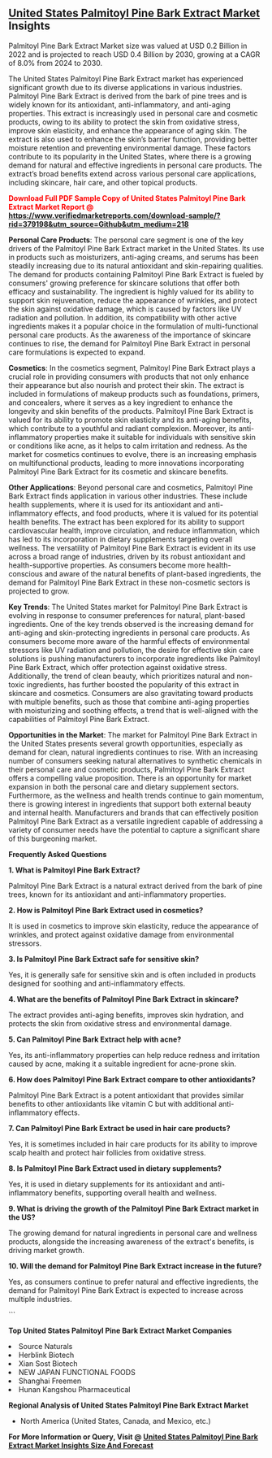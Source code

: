 <h2><a href="https://www.verifiedmarketreports.com/download-sample/?rid=379198&amp;utm_source=Github&amp;utm_medium=218" target="_blank">United States Palmitoyl Pine Bark Extract Market</a> Insights</h2><p>Palmitoyl Pine Bark Extract Market size was valued at USD 0.2 Billion in 2022 and is projected to reach USD 0.4 Billion by 2030, growing at a CAGR of 8.0% from 2024 to 2030.</p><p> <p>The United States Palmitoyl Pine Bark Extract market has experienced significant growth due to its diverse applications in various industries. Palmitoyl Pine Bark Extract is derived from the bark of pine trees and is widely known for its antioxidant, anti-inflammatory, and anti-aging properties. This extract is increasingly used in personal care and cosmetic products, owing to its ability to protect the skin from oxidative stress, improve skin elasticity, and enhance the appearance of aging skin. The extract is also used to enhance the skin’s barrier function, providing better moisture retention and preventing environmental damage. These factors contribute to its popularity in the United States, where there is a growing demand for natural and effective ingredients in personal care products. The extract’s broad benefits extend across various personal care applications, including skincare, hair care, and other topical products. <strong><p><span class=""><span style="color: #ff0000;"><strong>Download Full PDF Sample Copy of United States Palmitoyl Pine Bark Extract Market Report</strong> @ </span><a href="https://www.verifiedmarketreports.com/download-sample/?rid=379198&amp;utm_source=Github&amp;utm_medium=218" target="_blank">https://www.verifiedmarketreports.com/download-sample/?rid=379198&amp;utm_source=Github&amp;utm_medium=218</a></span></p></strong></p> <p><strong>Personal Care Products</strong>: The personal care segment is one of the key drivers of the Palmitoyl Pine Bark Extract market in the United States. Its use in products such as moisturizers, anti-aging creams, and serums has been steadily increasing due to its natural antioxidant and skin-repairing qualities. The demand for products containing Palmitoyl Pine Bark Extract is fueled by consumers' growing preference for skincare solutions that offer both efficacy and sustainability. The ingredient is highly valued for its ability to support skin rejuvenation, reduce the appearance of wrinkles, and protect the skin against oxidative damage, which is caused by factors like UV radiation and pollution. In addition, its compatibility with other active ingredients makes it a popular choice in the formulation of multi-functional personal care products. As the awareness of the importance of skincare continues to rise, the demand for Palmitoyl Pine Bark Extract in personal care formulations is expected to expand. <p><strong>Cosmetics</strong>: In the cosmetics segment, Palmitoyl Pine Bark Extract plays a crucial role in providing consumers with products that not only enhance their appearance but also nourish and protect their skin. The extract is included in formulations of makeup products such as foundations, primers, and concealers, where it serves as a key ingredient to enhance the longevity and skin benefits of the products. Palmitoyl Pine Bark Extract is valued for its ability to promote skin elasticity and its anti-aging benefits, which contribute to a youthful and radiant complexion. Moreover, its anti-inflammatory properties make it suitable for individuals with sensitive skin or conditions like acne, as it helps to calm irritation and redness. As the market for cosmetics continues to evolve, there is an increasing emphasis on multifunctional products, leading to more innovations incorporating Palmitoyl Pine Bark Extract for its cosmetic and skincare benefits. <p><strong>Other Applications</strong>: Beyond personal care and cosmetics, Palmitoyl Pine Bark Extract finds application in various other industries. These include health supplements, where it is used for its antioxidant and anti-inflammatory effects, and food products, where it is valued for its potential health benefits. The extract has been explored for its ability to support cardiovascular health, improve circulation, and reduce inflammation, which has led to its incorporation in dietary supplements targeting overall wellness. The versatility of Palmitoyl Pine Bark Extract is evident in its use across a broad range of industries, driven by its robust antioxidant and health-supportive properties. As consumers become more health-conscious and aware of the natural benefits of plant-based ingredients, the demand for Palmitoyl Pine Bark Extract in these non-cosmetic sectors is projected to grow. <p><strong>Key Trends</strong>: The United States market for Palmitoyl Pine Bark Extract is evolving in response to consumer preferences for natural, plant-based ingredients. One of the key trends observed is the increasing demand for anti-aging and skin-protecting ingredients in personal care products. As consumers become more aware of the harmful effects of environmental stressors like UV radiation and pollution, the desire for effective skin care solutions is pushing manufacturers to incorporate ingredients like Palmitoyl Pine Bark Extract, which offer protection against oxidative stress. Additionally, the trend of clean beauty, which prioritizes natural and non-toxic ingredients, has further boosted the popularity of this extract in skincare and cosmetics. Consumers are also gravitating toward products with multiple benefits, such as those that combine anti-aging properties with moisturizing and soothing effects, a trend that is well-aligned with the capabilities of Palmitoyl Pine Bark Extract. <p><strong>Opportunities in the Market</strong>: The market for Palmitoyl Pine Bark Extract in the United States presents several growth opportunities, especially as demand for clean, natural ingredients continues to rise. With an increasing number of consumers seeking natural alternatives to synthetic chemicals in their personal care and cosmetic products, Palmitoyl Pine Bark Extract offers a compelling value proposition. There is an opportunity for market expansion in both the personal care and dietary supplement sectors. Furthermore, as the wellness and health trends continue to gain momentum, there is growing interest in ingredients that support both external beauty and internal health. Manufacturers and brands that can effectively position Palmitoyl Pine Bark Extract as a versatile ingredient capable of addressing a variety of consumer needs have the potential to capture a significant share of this burgeoning market. <p><strong>Frequently Asked Questions</strong></p> <p><strong>1. What is Palmitoyl Pine Bark Extract?</strong></p> <p>Palmitoyl Pine Bark Extract is a natural extract derived from the bark of pine trees, known for its antioxidant and anti-inflammatory properties.</p> <p><strong>2. How is Palmitoyl Pine Bark Extract used in cosmetics?</strong></p> <p>It is used in cosmetics to improve skin elasticity, reduce the appearance of wrinkles, and protect against oxidative damage from environmental stressors.</p> <p><strong>3. Is Palmitoyl Pine Bark Extract safe for sensitive skin?</strong></p> <p>Yes, it is generally safe for sensitive skin and is often included in products designed for soothing and anti-inflammatory effects.</p> <p><strong>4. What are the benefits of Palmitoyl Pine Bark Extract in skincare?</strong></p> <p>The extract provides anti-aging benefits, improves skin hydration, and protects the skin from oxidative stress and environmental damage.</p> <p><strong>5. Can Palmitoyl Pine Bark Extract help with acne?</strong></p> <p>Yes, its anti-inflammatory properties can help reduce redness and irritation caused by acne, making it a suitable ingredient for acne-prone skin.</p> <p><strong>6. How does Palmitoyl Pine Bark Extract compare to other antioxidants?</strong></p> <p>Palmitoyl Pine Bark Extract is a potent antioxidant that provides similar benefits to other antioxidants like vitamin C but with additional anti-inflammatory effects.</p> <p><strong>7. Can Palmitoyl Pine Bark Extract be used in hair care products?</strong></p> <p>Yes, it is sometimes included in hair care products for its ability to improve scalp health and protect hair follicles from oxidative stress.</p> <p><strong>8. Is Palmitoyl Pine Bark Extract used in dietary supplements?</strong></p> <p>Yes, it is used in dietary supplements for its antioxidant and anti-inflammatory benefits, supporting overall health and wellness.</p> <p><strong>9. What is driving the growth of the Palmitoyl Pine Bark Extract market in the US?</strong></p> <p>The growing demand for natural ingredients in personal care and wellness products, alongside the increasing awareness of the extract's benefits, is driving market growth.</p> <p><strong>10. Will the demand for Palmitoyl Pine Bark Extract increase in the future?</strong></p> <p>Yes, as consumers continue to prefer natural and effective ingredients, the demand for Palmitoyl Pine Bark Extract is expected to increase across multiple industries.</p> ```</p><p><strong>Top United States Palmitoyl Pine Bark Extract Market Companies</strong></p><div data-test-id=""><p><li>Source Naturals</li><li> Herblink Biotech</li><li> Xian Sost Biotech</li><li> NEW JAPAN FUNCTIONAL FOODS</li><li> Shanghai Freemen</li><li> Hunan Kangshou Pharmaceutical</li></p><div><strong>Regional Analysis of&nbsp;United States Palmitoyl Pine Bark Extract Market</strong></div><ul><li dir="ltr"><p dir="ltr">North America&nbsp;(United States, Canada, and Mexico, etc.)</p></li></ul><p><strong>For More Information or Query, Visit @&nbsp;</strong><strong><a href="https://www.verifiedmarketreports.com/product/palmitoyl-pine-bark-extract-market/?utm_source=Github&amp;utm_medium=218" target="_blank">United States Palmitoyl Pine Bark Extract Market Insights Size And Forecast</a></strong></p></div>
